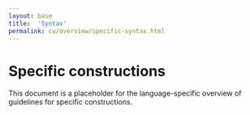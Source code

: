 ```yaml
---
layout: base
title:  'Syntax'
permalink: cu/overview/specific-syntax.html
---
```


# Specific constructions

This document is a placeholder for the language-specific overview of
guidelines for specific constructions.
